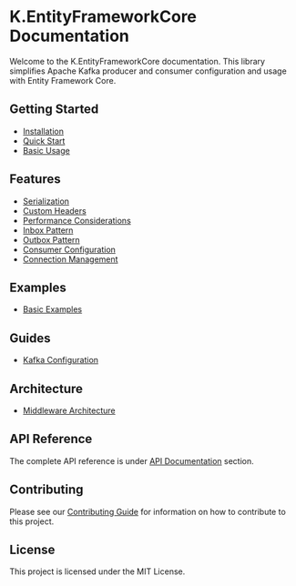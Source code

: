 # K.EntityFrameworkCore Documentation

Welcome to the K.EntityFrameworkCore documentation. This library simplifies Apache Kafka producer and consumer configuration and usage with Entity Framework Core.

## Getting Started

- [Installation](getting-started/installation.md)
- [Quick Start](getting-started/quick-start.md)
- [Basic Usage](getting-started/basic-usage.md)

## Features

- [Serialization](features/serialization.md)
- [Custom Headers](features/custom-headers.md)
- [Performance Considerations](features/performance-considerations.md)
- [Inbox Pattern](features/inbox.md)
- [Outbox Pattern](features/outbox.md)
- [Consumer Configuration](features/consumer-configuration.md)
- [Connection Management](features/connection-management.md)

## Examples

- [Basic Examples](getting-started/basic-usage.md)

## Guides

- [Kafka Configuration](guides/kafka-configuration.md)

## Architecture

- [Middleware Architecture](architecture/middleware-architecture.md)
 

## API Reference

The complete API reference is under [API Documentation](../api/index.md) section.

## Contributing

Please see our [Contributing Guide](../CONTRIBUTING.md) for information on how to contribute to this project.

## License

This project is licensed under the MIT License.